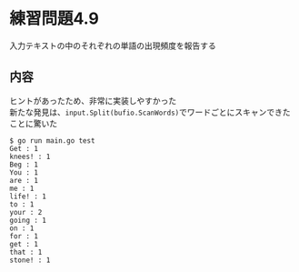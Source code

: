 # 練習問題4.9

入力テキストの中のそれぞれの単語の出現頻度を報告する

## 内容

ヒントがあったため、非常に実装しやすかった  
新たな発見は、`input.Split(bufio.ScanWords)`でワードごとにスキャンできたことに驚いた  

~~~
$ go run main.go test 
Get : 1
knees! : 1
Beg : 1
You : 1
are : 1
me : 1
life! : 1
to : 1
your : 2
going : 1
on : 1
for : 1
get : 1
that : 1
stone! : 1
~~~

